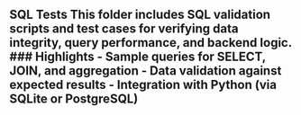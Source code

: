 ## SQL Tests  This folder includes SQL validation scripts and test cases for verifying data integrity, query performance, and backend logic.  ### Highlights  - Sample queries for SELECT, JOIN, and aggregation  - Data validation against expected results  - Integration with Python (via SQLite or PostgreSQL) 
